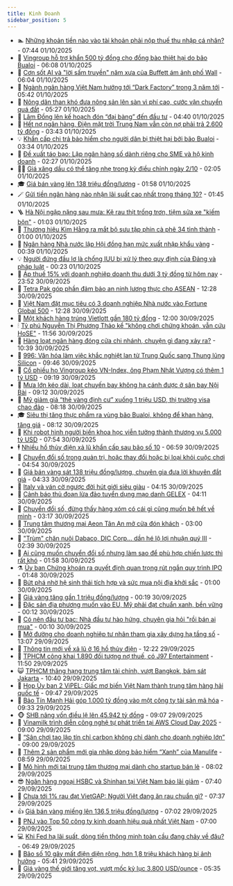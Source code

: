 ```yaml
---
title: Kinh Doanh
sidebar_position: 5
---
```


<!-- dantri-kinh-doanh:START -->
- 🏊 [Những khoản tiền nào vào tài khoản phải nộp thuế thu nhập cá nhân?](https://dantri.com.vn/kinh-doanh/nhung-khoan-tien-nao-vao-tai-khoan-phai-nop-thue-thu-nhap-ca-nhan-20251001132435858.htm) - 07:44 01/10/2025
- 🦆 [Vingroup hỗ trợ khẩn 500 tỷ đồng cho đồng bào thiệt hại do bão Bualoi](https://dantri.com.vn/kinh-doanh/vingroup-ho-tro-khan-500-ty-dong-cho-dong-bao-thiet-hai-do-bao-bualoi-20251001121843635.htm) - 06:08 01/10/2025
- 🦄 [Cơn sốt AI và &quot;lời sấm truyền&quot; năm xưa của Buffett ám ảnh phố Wall](https://dantri.com.vn/kinh-doanh/con-sot-ai-va-loi-sam-truyen-nam-xua-cua-buffett-am-anh-pho-wall-20251001085330824.htm) - 06:04 01/10/2025
- 🌝 [Ngành ngân hàng Việt Nam hướng tới “Dark Factory” trong 3 năm tới](https://dantri.com.vn/kinh-doanh/nganh-ngan-hang-viet-nam-huong-toi-dark-factory-trong-3-nam-toi-20251001104756145.htm) - 05:42 01/10/2025
- 💃 [Nông dân than khó đưa nông sản lên sàn vì phí cao, cước vận chuyển quá đắt](https://dantri.com.vn/kinh-doanh/nong-dan-than-kho-dua-nong-san-len-san-vi-phi-cao-cuoc-van-chuyen-qua-dat-20251001115004973.htm) - 05:27 01/10/2025
- 🦏 [Lâm Đồng lên kế hoạch đón “đại bàng” đến đầu tư](https://dantri.com.vn/kinh-doanh/lam-dong-len-ke-hoach-don-dai-bang-den-dau-tu-20250930184353786.htm) - 04:40 01/10/2025
- 🦩 [Hết nợ ngân hàng, Điện mặt trời Trung Nam vẫn còn nợ phải trả 2.600 tỷ đồng](https://dantri.com.vn/kinh-doanh/het-no-ngan-hang-dien-mat-troi-trung-nam-van-con-no-phai-tra-2600-ty-dong-20251001074618798.htm) - 03:43 01/10/2025
- 💡 [Khẩn cấp chi trả bảo hiểm cho người dân bị thiệt hại bởi bão Bualoi](https://dantri.com.vn/kinh-doanh/khan-cap-chi-tra-bao-hiem-cho-nguoi-dan-bi-thiet-hai-boi-bao-bualoi-20251001101653379.htm) - 03:34 01/10/2025
- 🌊 [Đề xuất táo bạo: Lập ngân hàng số dành riêng cho SME và hộ kinh doanh](https://dantri.com.vn/kinh-doanh/de-xuat-tao-bao-lap-ngan-hang-so-danh-rieng-cho-sme-va-ho-kinh-doanh-20251001073453079.htm) - 02:27 01/10/2025
- 🧑‍💻 [Giá xăng dầu có thể tăng nhẹ trong kỳ điều chỉnh ngày 2/10](https://dantri.com.vn/kinh-doanh/gia-xang-dau-co-the-tang-nhe-trong-ky-dieu-chinh-ngay-210-20251001080557773.htm) - 02:05 01/10/2025
- 🎓 [Giá bán vàng lên 138 triệu đồng/lượng](https://dantri.com.vn/kinh-doanh/gia-ban-vang-len-138-trieu-dongluong-20251001000952978.htm) - 01:58 01/10/2025
- 🪄 [Gửi tiền ngân hàng nào nhận lãi suất cao nhất trong tháng 10?](https://dantri.com.vn/kinh-doanh/gui-tien-ngan-hang-nao-nhan-lai-suat-cao-nhat-trong-thang-10-20251001001355560.htm) - 01:45 01/10/2025
- 🪜 [Hà Nội ngập nặng sau mưa: Kệ rau thịt trống trơn, tiệm sửa xe &quot;kiếm bộn&quot;](https://dantri.com.vn/kinh-doanh/ha-noi-ngap-nang-sau-mua-ke-rau-thit-trong-tron-tiem-sua-xe-kiem-bon-20250930205635991.htm) - 01:03 01/10/2025
- 🦄 [Thương hiệu Kim Hằng ra mắt bộ sưu tập phin cà phê 34 tỉnh thành](https://dantri.com.vn/kinh-doanh/thuong-hieu-kim-hang-ra-mat-bo-suu-tap-phin-ca-phe-34-tinh-thanh-20251001084803438.htm) - 01:00 01/10/2025
- 💯 [Ngân hàng Nhà nước lập Hội đồng hạn mức xuất nhập khẩu vàng](https://dantri.com.vn/kinh-doanh/ngan-hang-nha-nuoc-lap-hoi-dong-han-muc-xuat-nhap-khau-vang-20251001010006101.htm) - 00:39 01/10/2025
- 💡 [Người đứng đầu lơ là chống IUU bị xử lý theo quy định của Đảng và pháp luật](https://dantri.com.vn/kinh-doanh/nguoi-dung-dau-lo-la-chong-iuu-bi-xu-ly-theo-quy-dinh-cua-dang-va-phap-luat-20250930231324002.htm) - 00:23 01/10/2025
- 🧰 [Áp thuế 15% với doanh nghiệp doanh thu dưới 3 tỷ đồng từ hôm nay](https://dantri.com.vn/kinh-doanh/ap-thue-15-voi-doanh-nghiep-doanh-thu-duoi-3-ty-dong-tu-hom-nay-20251001013522456.htm) - 23:52 30/09/2025
- 🎊 [Tetra Pak góp phần đảm bảo an ninh lương thực cho ASEAN](https://dantri.com.vn/kinh-doanh/tetra-pak-gop-phan-dam-bao-an-ninh-luong-thuc-cho-asean-20250930182622846.htm) - 12:28 30/09/2025
- 🔭 [Việt Nam đặt mục tiêu có 3 doanh nghiệp Nhà nước vào Fortune Global 500](https://dantri.com.vn/kinh-doanh/viet-nam-dat-muc-tieu-co-3-doanh-nghiep-nha-nuoc-vao-fortune-global-500-20250930191234024.htm) - 12:28 30/09/2025
- 💼 [Một khách hàng trúng Vietlott gần 180 tỷ đồng](https://dantri.com.vn/kinh-doanh/mot-khach-hang-trung-vietlott-gan-180-ty-dong-20250930184810039.htm) - 12:00 30/09/2025
- 🕯 [Tỷ phú Nguyễn Thị Phương Thảo kể &quot;không chơi chứng khoán, vẫn cứu HoSE&quot;](https://dantri.com.vn/kinh-doanh/ty-phu-nguyen-thi-phuong-thao-ke-khong-choi-chung-khoan-van-cuu-hose-20250930152034691.htm) - 11:56 30/09/2025
- 🫣 [Hàng loạt ngân hàng đóng cửa chi nhánh, chuyện gì đang xảy ra?](https://dantri.com.vn/kinh-doanh/hang-loat-ngan-hang-dong-cua-chi-nhanh-chuyen-gi-dang-xay-ra-20250930154118691.htm) - 10:39 30/09/2025
- 🤠 [996: Văn hóa làm việc khắc nghiệt lan từ Trung Quốc sang Thung lũng Silicon](https://dantri.com.vn/kinh-doanh/996-van-hoa-lam-viec-khac-nghiet-lan-tu-trung-quoc-sang-thung-lung-silicon-20250928181215569.htm) - 09:46 30/09/2025
- 🌈 [Cổ phiếu họ Vingroup kéo VN-Index, ông Phạm Nhật Vượng có thêm 1 tỷ USD](https://dantri.com.vn/kinh-doanh/co-phieu-ho-vingroup-keo-vn-index-ong-pham-nhat-vuong-co-them-1-ty-usd-20250930155216637.htm) - 09:19 30/09/2025
- 🦅 [Mưa lớn kéo dài, loạt chuyến bay không hạ cánh được ở sân bay Nội Bài](https://dantri.com.vn/kinh-doanh/mua-lon-keo-dai-loat-chuyen-bay-khong-ha-canh-duoc-o-san-bay-noi-bai-20250930155322614.htm) - 09:12 30/09/2025
- 🌁 [Mỹ giảm giá “thẻ vàng định cư” xuống 1 triệu USD, thị trường visa chao đảo](https://dantri.com.vn/kinh-doanh/my-giam-gia-the-vang-dinh-cu-xuong-1-trieu-usd-thi-truong-visa-chao-dao-20250929211127951.htm) - 08:18 30/09/2025
- 🎓 [Siêu thị tăng thực phẩm ra vùng bão Bualoi, không để khan hàng, tăng giá](https://dantri.com.vn/kinh-doanh/sieu-thi-tang-thuc-pham-ra-vung-bao-bualoi-khong-de-khan-hang-tang-gia-20250930144118492.htm) - 08:12 30/09/2025
- 📝 [Khi robot hình người biến khoa học viễn tưởng thành thương vụ 5.000 tỷ USD](https://dantri.com.vn/kinh-doanh/khi-robot-hinh-nguoi-bien-khoa-hoc-vien-tuong-thanh-thuong-vu-5000-ty-usd-20250930112655712.htm) - 07:54 30/09/2025
- 🕴 [Nhiều hồ thủy điện xả lũ khẩn cấp sau bão số 10](https://dantri.com.vn/kinh-doanh/nhieu-ho-thuy-dien-xa-lu-khan-cap-sau-bao-so-10-20250930132353678.htm) - 06:59 30/09/2025
- 🧰 [Chuyển đổi số trong quản trị, hoặc thay đổi hoặc bị loại khỏi cuộc chơi](https://dantri.com.vn/kinh-doanh/chuyen-doi-so-trong-quan-tri-hoac-thay-doi-hoac-bi-loai-khoi-cuoc-choi-20250930100910650.htm) - 04:54 30/09/2025
- 🤖 [Giá bán vàng sát 138 triệu đồng/lượng, chuyên gia đưa lời khuyên đắt giá](https://dantri.com.vn/kinh-doanh/gia-ban-vang-sat-138-trieu-dongluong-chuyen-gia-dua-loi-khuyen-dat-gia-20250930103119379.htm) - 04:33 30/09/2025
- 🤠 [Italy và ván cờ ngược đời hút giới siêu giàu](https://dantri.com.vn/kinh-doanh/italy-va-van-co-nguoc-doi-hut-gioi-sieu-giau-20250930100326389.htm) - 04:15 30/09/2025
- 🌮 [Cảnh báo thủ đoạn lừa đảo tuyển dụng mạo danh GELEX](https://dantri.com.vn/kinh-doanh/canh-bao-thu-doan-lua-dao-tuyen-dung-mao-danh-gelex-20250930105654038.htm) - 04:11 30/09/2025
- 🦄 [Chuyển đổi số, đừng thấy hàng xóm có cái gì cũng muốn bê hết về mình](https://dantri.com.vn/kinh-doanh/chuyen-doi-so-dung-thay-hang-xom-co-cai-gi-cung-muon-be-het-ve-minh-20250930093407691.htm) - 03:17 30/09/2025
- 👺 [Trung tâm thương mại Aeon Tân An mở cửa đón khách](https://dantri.com.vn/kinh-doanh/trung-tam-thuong-mai-aeon-tan-an-mo-cua-don-khach-20250929140250116.htm) - 03:00 30/09/2025
- 🤗 [&quot;Trùm&quot; chăn nuôi Dabaco, DIC Corp... dần hé lộ lợi nhuận quý III](https://dantri.com.vn/kinh-doanh/trum-chan-nuoi-dabaco-dic-corp-dan-he-lo-loi-nhuan-quy-iii-20250930083751718.htm) - 02:39 30/09/2025
- 💪 [Ai cũng muốn chuyển đổi số nhưng làm sao để phù hợp chiến lược thì rất khó](https://dantri.com.vn/kinh-doanh/ai-cung-muon-chuyen-doi-so-nhung-lam-sao-de-phu-hop-chien-luoc-thi-rat-kho-20250926074213496.htm) - 01:58 30/09/2025
- ⚗️ [Ủy ban Chứng khoán ra quyết định quan trọng rút ngắn quy trình IPO](https://dantri.com.vn/kinh-doanh/uy-ban-chung-khoan-ra-quyet-dinh-quan-trong-rut-ngan-quy-trinh-ipo-20250930082438868.htm) - 01:48 30/09/2025
- 🧠 [Bứt phá nhờ hệ sinh thái tích hợp và sức mua nội địa khởi sắc](https://dantri.com.vn/kinh-doanh/but-pha-nho-he-sinh-thai-tich-hop-va-suc-mua-noi-dia-khoi-sac-20250929230124412.htm) - 01:00 30/09/2025
- 🗽 [Giá vàng tăng gần 1 triệu đồng/lượng](https://dantri.com.vn/kinh-doanh/gia-vang-tang-gan-1-trieu-dongluong-20250930070900312.htm) - 00:19 30/09/2025
- 🫣 [Đặc sản địa phương muốn vào EU, Mỹ phải đạt chuẩn xanh, bền vững](https://dantri.com.vn/kinh-doanh/dac-san-dia-phuong-muon-vao-eu-my-phai-dat-chuan-xanh-ben-vung-20250929221532872.htm) - 00:12 30/09/2025
- 🫣 [Có nên đầu tư bạc: Nhà đầu tư hào hứng, chuyên gia hỏi &quot;rồi bán ai mua&quot;](https://dantri.com.vn/kinh-doanh/co-nen-dau-tu-bac-nha-dau-tu-hao-hung-chuyen-gia-hoi-roi-ban-ai-mua-20250929201607251.htm) - 00:10 30/09/2025
- 🫣 [Mở đường cho doanh nghiệp tư nhân tham gia xây dựng hạ tầng số](https://dantri.com.vn/kinh-doanh/mo-duong-cho-doanh-nghiep-tu-nhan-tham-gia-xay-dung-ha-tang-so-20250929193313500.htm) - 13:07 29/09/2025
- 💂 [Thông tin mới về xả lũ ở 16 hồ thủy điện](https://dantri.com.vn/kinh-doanh/thong-tin-moi-ve-xa-lu-o-16-ho-thuy-dien-20250929191002731.htm) - 12:22 29/09/2025
- 💫 [TPHCM công khai 1.890 đối tượng nợ thuế, có J97 Entertainment](https://dantri.com.vn/kinh-doanh/tphcm-cong-khai-1890-doi-tuong-no-thue-co-j97-entertainment-20250929183618401.htm) - 11:50 29/09/2025
- 😺 [TPHCM thăng hạng trung tâm tài chính, vượt Bangkok, bám sát Jakarta](https://dantri.com.vn/kinh-doanh/tphcm-thang-hang-trung-tam-tai-chinh-vuot-bangkok-bam-sat-jakarta-20250929172539354.htm) - 10:40 29/09/2025
- 🦆 [Họp Ủy ban 2 ViPEL: Giấc mơ biến Việt Nam thành trung tâm hàng hải quốc tế](https://dantri.com.vn/kinh-doanh/hop-uy-ban-2-vipel-giac-mo-bien-viet-nam-thanh-trung-tam-hang-hai-quoc-te-20250929153627208.htm) - 09:47 29/09/2025
- 👀 [Bảo Tín Mạnh Hải góp 1.000 tỷ đồng vào một công ty tài sản mã hóa](https://dantri.com.vn/kinh-doanh/bao-tin-manh-hai-gop-1000-ty-dong-vao-mot-cong-ty-tai-san-ma-hoa-20250929144301021.htm) - 09:33 29/09/2025
- 🐵 [SHB nâng vốn điều lệ lên 45.942 tỷ đồng](https://dantri.com.vn/kinh-doanh/shb-nang-von-dieu-le-len-45942-ty-dong-20250929160709602.htm) - 09:07 29/09/2025
- 🤖 [Vinamilk trình diễn công nghệ tự phát triển tại AWS Cloud Day 2025](https://dantri.com.vn/kinh-doanh/vinamilk-trinh-dien-cong-nghe-tu-phat-trien-tai-aws-cloud-day-2025-20250929145830870.htm) - 09:00 29/09/2025
- 💂 [“Sân chơi tạo lập tín chỉ carbon không chỉ dành cho doanh nghiệp lớn”](https://dantri.com.vn/kinh-doanh/san-choi-tao-lap-tin-chi-carbon-khong-chi-danh-cho-doanh-nghiep-lon-20250926175749799.htm) - 09:00 29/09/2025
- 🦆 [Thêm 2 sản phẩm mới gia nhập dòng bảo hiểm “Xanh” của Manulife](https://dantri.com.vn/kinh-doanh/them-2-san-pham-moi-gia-nhap-dong-bao-hiem-xanh-cua-manulife-20250929155905425.htm) - 08:59 29/09/2025
- 🦅 [Mô hình mới tại trung tâm thương mại dành cho startup bán lẻ](https://dantri.com.vn/kinh-doanh/mo-hinh-moi-tai-trung-tam-thuong-mai-danh-cho-startup-ban-le-20250929145231262.htm) - 08:02 29/09/2025
- 😎 [Ngân hàng ngoại HSBC và Shinhan tại Việt Nam báo lãi giảm](https://dantri.com.vn/kinh-doanh/ngan-hang-ngoai-hsbc-va-shinhan-tai-viet-nam-bao-lai-giam-20250929134518631.htm) - 07:40 29/09/2025
- 🐎 [Chưa tới 1% rau đạt VietGAP: Người Việt đang ăn rau chuẩn gì?](https://dantri.com.vn/kinh-doanh/chua-toi-1-rau-dat-vietgap-nguoi-viet-dang-an-rau-chuan-gi-20250929133428695.htm) - 07:37 29/09/2025
- 👍 [Giá bán vàng miếng lên 136,5 triệu đồng/lượng](https://dantri.com.vn/kinh-doanh/gia-ban-vang-mieng-len-1365-trieu-dongluong-20250929002801751.htm) - 07:02 29/09/2025
- 🦒 [PNJ vào Top 50 công ty kinh doanh hiệu quả nhất Việt Nam](https://dantri.com.vn/kinh-doanh/pnj-vao-top-50-cong-ty-kinh-doanh-hieu-qua-nhat-viet-nam-20250929135203864.htm) - 07:00 29/09/2025
- 💻 [Khi Fed hạ lãi suất, dòng tiền thông minh toàn cầu đang chảy về đâu?](https://dantri.com.vn/kinh-doanh/khi-fed-ha-lai-suat-dong-tien-thong-minh-toan-cau-dang-chay-ve-dau-20250929094431450.htm) - 06:49 29/09/2025
- 👺 [Bão số 10 gây mất điện diện rộng, hơn 1,8 triệu khách hàng bị ảnh hưởng](https://dantri.com.vn/kinh-doanh/bao-so-10-gay-mat-dien-dien-rong-hon-18-trieu-khach-hang-bi-anh-huong-20250929120905062.htm) - 05:41 29/09/2025
- 🧐 [Giá vàng thế giới tăng vọt, vượt mốc kỷ lục 3.800 USD/ounce](https://dantri.com.vn/kinh-doanh/gia-vang-the-gioi-tang-vot-vuot-moc-ky-luc-3800-usdounce-20250929122435541.htm) - 05:35 29/09/2025<!-- dantri-kinh-doanh:END -->
